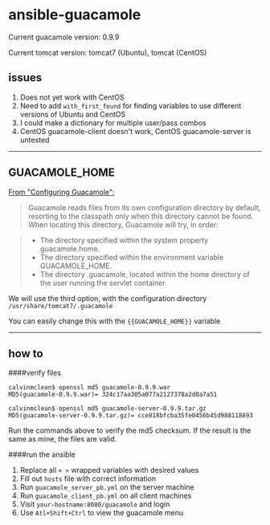 # ansible-guacamole

Current guacamole version: 0.9.9

Current tomcat version: tomcat7 (Ubuntu), tomcat (CentOS)

## issues

1. Does not yet work with CentOS
2. Need to add `with_first_found` for finding variables to use different versions of Ubuntu and CentOS
3. I could make a dictionary for multiple user/pass combos
4. CentOS guacamole-client doesn't work, CentOS guacamole-server is untested

----------------------------------------------------------------------------------
## GUACAMOLE_HOME

[From "Configuring Guacamole":](http://guacamole.incubator.apache.org/doc/gug/configuring-guacamole.html)
> Guacamole reads files from its own configuration directory by default, resorting to the classpath only when this directory cannot be found. When locating this directory, Guacamole will try, in order:

>	- The directory specified within the system property guacamole.home.
>	- The directory specified within the environment variable GUACAMOLE_HOME.
>	- The directory .guacamole, located within the home directory of the user running the servlet container.

We will use the third option, with the configuration directory `/usr/share/tomcat7/.guacamole`

You can easily change this with the `{{GUACAMOLE_HOME}}` variable

----------------------------------------------------------------------------------
## how to

####verify files

```
calvinmclean$ openssl md5 guacamole-0.9.9.war 
MD5(guacamole-0.9.9.war)= 324c17aa305a077a2127378a2d0a7a51

calvinmclean$ openssl md5 guacamole-server-0.9.9.tar.gz 
MD5(guacamole-server-0.9.9.tar.gz)= cce818bfcba35fe0456b45d988118893
```

Run the commands above to verify the md5 checksum. If the result is the same as mine, the files are valid.

####run the ansible

1. Replace all `< >` wrapped variables with desired values
2. Fill out `hosts` file with correct information
3. Run `guacamole_server_pb.yml` on the server machine
4. Run `guacamole_client_pb.yml` on all client machines
5. Visit `your-hostname:8080/guacamole` and login
6. Use `Atl+Shift+Ctrl` to view the guacamole menu